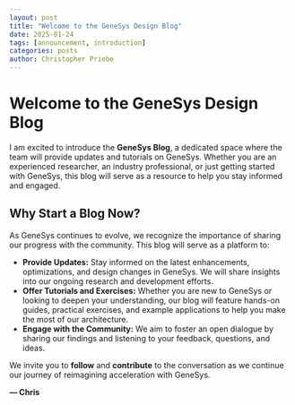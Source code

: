```yaml
---
layout: post
title: "Welcome to the GeneSys Design Blog"
date: 2025-01-24
tags: [announcement, introduction]
categories: posts
author: Christopher Priebe
---
```


# Welcome to the GeneSys Design Blog  

I am excited to introduce the **GeneSys Blog**, a dedicated space where the team will provide updates and tutorials on GeneSys. 
Whether you are an experienced researcher, an industry professional, or just getting started with GeneSys, this blog will serve as a resource to help you stay informed and engaged.  

## Why Start a Blog Now?  

As GeneSys continues to evolve, we recognize the importance of sharing our progress with the community. 
This blog will serve as a platform to:  

- **Provide Updates:** Stay informed on the latest enhancements, optimizations, and design changes in GeneSys. We will share insights into our ongoing research and development efforts.  
- **Offer Tutorials and Exercises:** Whether you are new to GeneSys or looking to deepen your understanding, our blog will feature hands-on guides, practical exercises, and example applications to help you make the most of our architecture.  
- **Engage with the Community:** We aim to foster an open dialogue by sharing our findings and listening to your feedback, questions, and ideas.  

We invite you to **follow** and **contribute** to the conversation as we continue our journey of reimagining acceleration with GeneSys.    

**— Chris**
